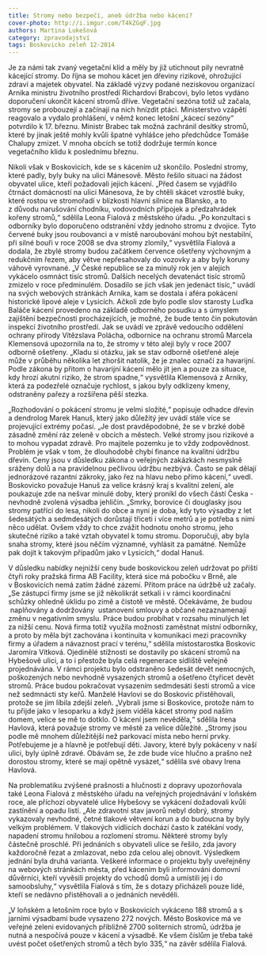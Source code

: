 ```yaml
---
title: Stromy nebo bezpečí, aneb údržba nebo kácení?
cover-photo: http://i.imgur.com/T4kZGqF.jpg
authors: Martina Lukešová
category: zpravodajství
tags: Boskovicko zeleň 12-2014
---
```


Je za námi tak zvaný vegetační klid a měly by již utichnout pily nevratně kácející stromy. Do října se mohou kácet jen dřeviny rizikové, ohrožující zdraví a majetek obyvatel. Na základě výzvy podané neziskovou organizací Arnika ministru životního prostředí Richardovi Brabcovi, bylo letos vydáno doporučení ukončit kácení stromů dříve. Vegetační sezóna totiž už začala, stromy se probouzejí a začínají na nich hnízdit ptáci. Ministerstvo vzápětí reagovalo a vydalo prohlášení, v němž konec letošní „kácecí sezóny“ potvrdilo k 17. březnu. Ministr Brabec tak možná zachránil desítky stromů, které by jinak ještě mohly kvůli špatné vyhlášce jeho předchůdce Tomáše Chalupy zmizet. V mnoha obcích se totiž dodržuje termín konce vegetačního klidu k poslednímu březnu.

Nikoli však v Boskovicích, kde se s kácením už skončilo. Poslední stromy, které padly, byly buky na ulici Mánesově. Město řešilo situaci na žádost obyvatel ulice, kteří požadovali jejich kácení. „Před časem se vyjádřilo čtrnáct domácností na ulici Mánesova, že by chtěli skácet vzrostlé buky, které rostou ve stromořadí v blízkosti hlavní silnice na Blansko, a to z důvodu narušování chodníku, vodovodních přípojek a předzahrádek kořeny stromů,“ sdělila Leona Fialová z městského úřadu. „Po konzultaci s odborníky bylo doporučeno odstranění vždy jednoho stromu z dvojice. Tyto červené buky jsou roubovanci a v místě naroubování mohou být nestabilní, při silné bouři v roce 2008 se dva stromy zlomily,“ vysvětlila Fialová a dodala, že zbylé stromy budou začátkem července ošetřeny výchovným a redukčním řezem, aby větve nepřesahovaly do vozovky a aby byly koruny váhově vyrovnané. „V České republice se za minulý rok jen v alejích vykácelo osmnáct tisíc stromů. Dalších necelých devatenáct tisíc stromů zmizelo v roce předminulém. Dosadilo se jich však jen jedenáct tisíc,“ uvádí na svých webových stránkách Arnika, kam se dostala i aféra pokácení historické lipové aleje v Lysicích. Ačkoli zde bylo podle slov starosty Luďka Baláče kácení provedeno na základě odborného posudku a s úmyslem zajištění bezpečnosti procházejících, je možné, že bude tento čin pokutován inspekcí životního prostředí. Jak se uvádí ve zprávě vedoucího oddělení ochrany přírody Vítězslava Polácha, odbornice na ochranu stromů Marcela Klemensová upozornila na to, že stromy v této aleji byly v roce 2007 odborně ošetřeny. „Kladu si otázku, jak se stav odborně ošetřené aleje může v průběhu několika let zhoršit natolik, že je znalec označí za havarijní. Podle zákona by přitom o havarijní kácení mělo jít jen a pouze za situace, kdy hrozí akutní riziko, že strom spadne,“ vysvětlila Klemensová z Arniky, která za podezřelé označuje rychlost, s jakou byly odklizeny kmeny, odstraněny pařezy a rozšířena pěší stezka.

„Rozhodování o pokácení stromu je velmi složité,“ popisuje odhadce dřevin a dendrolog Marek Hanuš, který jako důležitý jev uvádí stále více se projevující extrémy počasí. „Je dost pravděpodobné, že se v brzké době zásadně změní ráz zeleně v obcích a městech. Velké stromy jsou rizikové a to mohou vypadat zdravě. Pro majitele pozemku je to vždy zodpovědnost. Problém je však v tom, že dlouhodobě chybí finance na kvalitní údržbu dřevin. Ceny jsou v důsledku zákona o veřejných zakázkách nesmyslně sráženy dolů a na pravidelnou pečlivou údržbu nezbývá. Často se pak dělají jednorázové razantní zákroky, jako řez na hlavu nebo přímo kácení,“ uvedl. Boskovicko považuje Hanuš za velice krásný kraj s kvalitní zelení, ale poukazuje zde na nešvar minulé doby, který pronikl do všech částí Česka - nevhodně zvolená výsadba jehličin. „Smrky, borovice či douglasky jsou stromy patřící do lesa, nikoli do obce a nyní je doba, kdy tyto výsadby z let šedesátých a sedmdesátých dorůstají třiceti i více metrů a je potřeba s nimi něco udělat. Ovšem vždy to chce zvážit hodnotu onoho stromu, jeho skutečné riziko a také vztah obyvatel k tomu stromu. Doporučuji, aby byla snaha stromy, které jsou něčím významné, vyhlásit za památné. Nemůže pak dojít k takovým případům jako v Lysicích,“ dodal Hanuš.

V důsledku nabídky nejnižší ceny bude boskovickou zeleň udržovat po příští čtyři roky pražská firma AB Facility, která sice má pobočku v Brně, ale v Boskovicích nemá zatím žádné zázemí. Přitom práce na údržbě už začaly. „Se zástupci firmy jsme se již několikrát setkali i v rámci koordinační schůzky ohledně úklidu po zimě a čistotě ve městě. Očekáváme, že budou  naplňovány a dodržovány  ustanovení smlouvy a občané nezaznamenají změnu v negativním smyslu. Práce budou probíhat v rozsahu minulých let za nižší cenu. Nová firma totiž využila možnosti zaměstnat místní odborníky, a proto by měla být zachována i kontinuita v komunikaci mezi pracovníky firmy a úřadem a návaznost prací v terénu,“ sdělila místostarostka Boskovic Jaromíra Vítková.
Ojedinělé stížnosti se dostavily po skácení stromů na Hybešově ulici, a to i přestože byla celá regenerace sídliště veřejně projednávána. V rámci projektu bylo odstraněno šedesát devět nemocných, poškozených nebo nevhodně vysazených stromů a ošetřeno čtyřicet devět stromů. Práce budou pokračovat vysazením sedmdesáti šesti stromů a více než sedmnácti sty keřů. 
Manželé Havlovi se do Boskovic přistěhovali, protože se jim líbila zdejší zeleň. „Vybrali jsme si Boskovice, protože nám to tu přijde jako v lesoparku a když jsem viděla kácet stromy pod naším domem, velice se mě to dotklo. O kácení jsem nevěděla,“ sdělila Irena Havlová, která považuje stromy ve městě za velice důležité. „Stromy jsou podle mě mnohem důležitější než parkovací místa nebo herní prvky. Potřebujeme je a hlavně je potřebují děti. Javory, které byly pokáceny v naší ulici, byly úplně zdravé. Obávám se, že zde bude více hlučno a prašno než dorostou stromy, které se mají opětně vysázet,“ sdělila své obavy Irena Havlová.

Na problematiku zvýšené prašnosti a hlučnosti z dopravy upozorňovala také Leona Fialová z městského úřadu na veřejných projednávání v loňském roce, ale příchozí obyvatelé ulice Hybešovy se vykácení dožadovali kvůli zastínění a opadu listí. „Ale zdravotní stav javorů nebyl dobrý, stromy vykazovaly nevhodné, četné tlakové větvení korun a do budoucna by byly velkým problémem. V tlakových vidlicích dochází často k zatékání vody, napadení stromu hnilobou a rozlomení stromu. Některé stromy byly částečně proschlé. Při jednáních s obyvateli ulice se řešilo, zda javory každoročně řezat a zmlazovat, nebo zda celou alej obnovit. Výsledkem jednání byla druhá varianta. Veškeré informace o projektu byly uveřejněny na webových stránkách města, před kácením byli informováni domovní důvěrníci, kteří vyvěsili projekty do vchodů domů a umístili jej i do samoobsluhy,“ vysvětlila Fialová s tím, že s dotazy přicházeli pouze lidé, kteří se nedávno přistěhovali a o jednáních nevěděli.

„V loňském a letošním roce bylo v Boskovicích vykáceno 188 stromů a s jarními výsadbami bude vysazeno 272 nových. Město Boskovice má ve veřejné zeleni evidovaných přibližně 2700 soliterních stromů, údržba je nutná a nespočívá pouze v kácení a výsadbě. Ke všem číslům je třeba také uvést počet ošetřených stromů a těch bylo 335,“ na závěr sdělila Fialová.